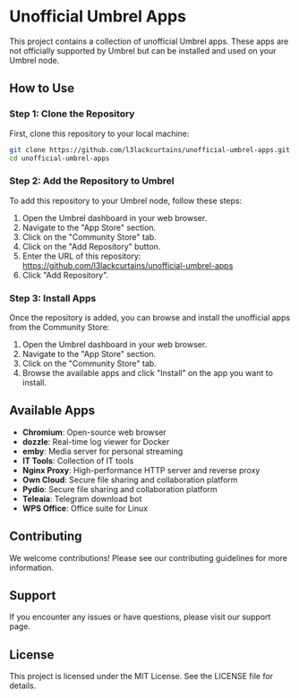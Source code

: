 # Unofficial Umbrel Apps

This project contains a collection of unofficial Umbrel apps. These apps are not officially supported by Umbrel but can be installed and used on your Umbrel node.

## How to Use

### Step 1: Clone the Repository

First, clone this repository to your local machine:

```bash
git clone https://github.com/l3lackcurtains/unofficial-umbrel-apps.git
cd unofficial-umbrel-apps
```

### Step 2: Add the Repository to Umbrel

To add this repository to your Umbrel node, follow these steps:

1. Open the Umbrel dashboard in your web browser.
2. Navigate to the "App Store" section.
3. Click on the "Community Store" tab.
4. Click on the "Add Repository" button.
5. Enter the URL of this repository: https://github.com/l3lackcurtains/unofficial-umbrel-apps
6. Click "Add Repository".

### Step 3: Install Apps

Once the repository is added, you can browse and install the unofficial apps from the Community Store:

1. Open the Umbrel dashboard in your web browser.
2. Navigate to the "App Store" section.
3. Click on the "Community Store" tab.
4. Browse the available apps and click "Install" on the app you want to install.

## Available Apps

- **Chromium**: Open-source web browser
- **dozzle**: Real-time log viewer for Docker
- **emby**: Media server for personal streaming
- **IT Tools**: Collection of IT tools
- **Nginx Proxy**: High-performance HTTP server and reverse proxy
- **Own Cloud**: Secure file sharing and collaboration platform
- **Pydio**: Secure file sharing and collaboration platform
- **Teleaia**: Telegram download bot
- **WPS Office**: Office suite for Linux

## Contributing

We welcome contributions! Please see our contributing guidelines for more information.

## Support

If you encounter any issues or have questions, please visit our support page.

## License

This project is licensed under the MIT License. See the LICENSE file for details.
